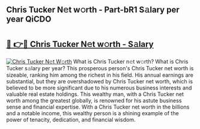 ## Chris Tucker N𝚎t w𝚘rth - Part-bR1 S𝚊lary per year QiCDO

# <h2><a href="http://gc1cwaf.nevu.top/?p=Chris+Tucker">🔗 👉🔴 Chris Tucker N𝚎t w𝚘rth - S𝚊lary</a></h2>

[![Chris Tucker N𝚎t W𝚘rth](https://i.imgur.com/Oavwk0R.jpeg)](http://gc1cwaf.nevu.top/?p=Chris+Tucker)
What is Chris Tucker n𝚎t w𝚘rth? What is Chris Tucker s𝚊lary per year?
This prosperous person's Chris Tucker net worth is sizeable, ranking him among the richest in his field. His annual earnings are substantial, but they are overshadowed by Chris Tucker net worth, which is believed to be more significant due to his numerous business interests and valuable real estate holdings. This wealthy man, with a Chris Tucker net worth among the greatest globally, is renowned for his astute business sense and financial expertise. With a Chris Tucker net worth in the billions and a notable income, this wealthy person is a shining example of the power of tenacity, dedication, and financial wisdom.
